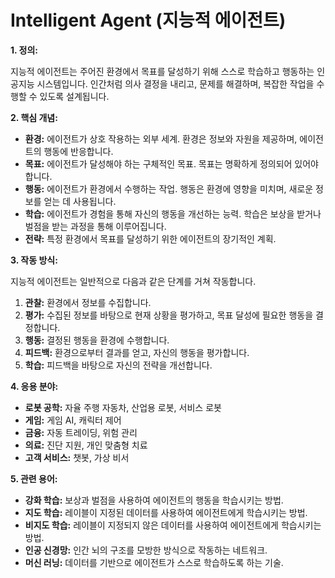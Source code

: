 # Intelligent Agent (지능적 에이전트)

**1. 정의:**

지능적 에이전트는 주어진 환경에서 목표를 달성하기 위해 스스로 학습하고 행동하는 인공지능 시스템입니다. 인간처럼 의사 결정을 내리고, 문제를 해결하며, 복잡한 작업을 수행할 수 있도록 설계됩니다.

**2. 핵심 개념:**

*   **환경:** 에이전트가 상호 작용하는 외부 세계. 환경은 정보와 자원을 제공하며, 에이전트의 행동에 반응합니다.
*   **목표:** 에이전트가 달성해야 하는 구체적인 목표. 목표는 명확하게 정의되어 있어야 합니다.
*   **행동:** 에이전트가 환경에서 수행하는 작업. 행동은 환경에 영향을 미치며, 새로운 정보를 얻는 데 사용됩니다.
*   **학습:** 에이전트가 경험을 통해 자신의 행동을 개선하는 능력. 학습은 보상을 받거나 벌점을 받는 과정을 통해 이루어집니다.
*   **전략:** 특정 환경에서 목표를 달성하기 위한 에이전트의 장기적인 계획.

**3. 작동 방식:**

지능적 에이전트는 일반적으로 다음과 같은 단계를 거쳐 작동합니다.

1.  **관찰:** 환경에서 정보를 수집합니다.
2.  **평가:** 수집된 정보를 바탕으로 현재 상황을 평가하고, 목표 달성에 필요한 행동을 결정합니다.
3.  **행동:** 결정된 행동을 환경에 수행합니다.
4.  **피드백:** 환경으로부터 결과를 얻고, 자신의 행동을 평가합니다.
5.  **학습:** 피드백을 바탕으로 자신의 전략을 개선합니다.

**4. 응용 분야:**

*   **로봇 공학:** 자율 주행 자동차, 산업용 로봇, 서비스 로봇
*   **게임:** 게임 AI, 캐릭터 제어
*   **금융:** 자동 트레이딩, 위험 관리
*   **의료:** 진단 지원, 개인 맞춤형 치료
*   **고객 서비스:** 챗봇, 가상 비서

**5. 관련 용어:**

*   **강화 학습:** 보상과 벌점을 사용하여 에이전트의 행동을 학습시키는 방법.
*   **지도 학습:** 레이블이 지정된 데이터를 사용하여 에이전트에게 학습시키는 방법.
*   **비지도 학습:** 레이블이 지정되지 않은 데이터를 사용하여 에이전트에게 학습시키는 방법.
*   **인공 신경망:** 인간 뇌의 구조를 모방한 방식으로 작동하는 네트워크.
*   **머신 러닝:** 데이터를 기반으로 에이전트가 스스로 학습하도록 하는 기술.